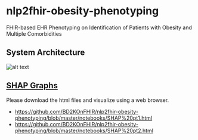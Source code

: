 # nlp2fhir-obesity-phenotyping
FHIR-based EHR Phenotyping on Identification of Patients with Obesity and Multiple Comorbidities 

## System Architecture
![alt text](https://github.com/BD2KOnFHIR/nlp2fhir-obesity-phenotyping/blob/master/system_architecture.png "System Architecture")

## [SHAP Graphs](https://github.com/slundberg/shap)

Please download the html files and visualize using a web browser.
* https://github.com/BD2KOnFHIR/nlp2fhir-obesity-phenotyping/blob/master/notebooks/SHAP%20pt1.html
* https://github.com/BD2KOnFHIR/nlp2fhir-obesity-phenotyping/blob/master/notebooks/SHAP%20pt2.html
